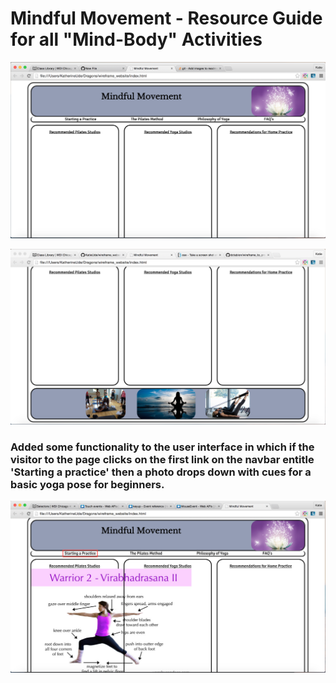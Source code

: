 # Mindful Movement - Resource Guide for all "Mind-Body" Activities

![Alt text](mindful_movement_top.png)

![Alt text](mindful_movement_bottom.png)

### Added some functionality to the user interface in which if the visitor to the page clicks on the first link on the navbar entitle 'Starting a practice' then a photo drops down with cues for a basic yoga pose for beginners.

![Alt text](click_function.png)
